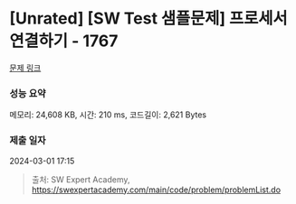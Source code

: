 # [Unrated] [SW Test 샘플문제] 프로세서 연결하기 - 1767 

[문제 링크](https://swexpertacademy.com/main/code/problem/problemDetail.do?contestProbId=AV4suNtaXFEDFAUf) 

### 성능 요약

메모리: 24,608 KB, 시간: 210 ms, 코드길이: 2,621 Bytes

### 제출 일자

2024-03-01 17:15



> 출처: SW Expert Academy, https://swexpertacademy.com/main/code/problem/problemList.do